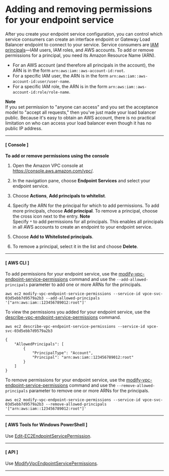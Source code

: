 # Adding and removing permissions for your endpoint service<a name="add-endpoint-service-permissions"></a>

After you create your endpoint service configuration, you can control which service consumers can create an interface endpoint or Gateway Load Balancer endpoint to connect to your service\. Service consumers are [IAM principals](https://docs.aws.amazon.com/IAM/latest/UserGuide/reference_policies_elements_principal.html)—IAM users, IAM roles, and AWS accounts\. To add or remove permissions for a principal, you need its Amazon Resource Name \(ARN\)\.
+ For an AWS account \(and therefore all principals in the account\), the ARN is in the form `arn:aws:iam::aws-account-id:root`\.
+ For a specific IAM user, the ARN is in the form `arn:aws:iam::aws-account-id:user/user-name`\.
+ For a specific IAM role, the ARN is in the form `arn:aws:iam::aws-account-id:role/role-name`\.

**Note**  
If you set permission to "anyone can access" and you set the acceptance model to "accept all requests," then you've just made your load balancer public\. Because it's easy to obtain an AWS account, there is no practical limitation on who can access your load balancer even though it has no public IP address\.

------
#### [ Console ]

**To add or remove permissions using the console**

1. Open the Amazon VPC console at [https://console\.aws\.amazon\.com/vpc/](https://console.aws.amazon.com/vpc/)\.

1. In the navigation pane, choose **Endpoint Services** and select your endpoint service\.

1. Choose **Actions**, **Add principals to whitelist**\.

1. Specify the ARN for the principal for which to add permissions\. To add more principals, choose **Add principal**\. To remove a principal, choose the cross icon next to the entry\.
**Note**  
Specify `*` to add permissions for all principals\. This enables all principals in all AWS accounts to create an endpoint to your endpoint service\.

1. Choose **Add to Whitelisted principals**\.

1. To remove a principal, select it in the list and choose **Delete**\.

------
#### [ AWS CLI ]

To add permissions for your endpoint service, use the [modify\-vpc\-endpoint\-service\-permissions](https://docs.aws.amazon.com/cli/latest/reference/ec2/modify-vpc-endpoint-service-permissions.html) command and use the `--add-allowed-principals` parameter to add one or more ARNs for the principals\.

```
aws ec2 modify-vpc-endpoint-service-permissions --service-id vpce-svc-03d5ebb7d9579a2b3 --add-allowed-principals '["arn:aws:iam::123456789012:root"]'
```

To view the permissions you added for your endpoint service, use the [describe\-vpc\-endpoint\-service\-permissions](https://docs.aws.amazon.com/cli/latest/reference/ec2/describe-vpc-endpoint-service-permissions.html) command\.

```
aws ec2 describe-vpc-endpoint-service-permissions --service-id vpce-svc-03d5ebb7d9579a2b3
```

```
{
    "AllowedPrincipals": [
        {
            "PrincipalType": "Account", 
            "Principal": "arn:aws:iam::123456789012:root"
        }
    ]
}
```

To remove permissions for your endpoint service, use the [modify\-vpc\-endpoint\-service\-permissions](https://docs.aws.amazon.com/cli/latest/reference/ec2/modify-vpc-endpoint-service-permissions.html) command and use the `--remove-allowed-principals` parameter to remove one or more ARNs for the principals\.

```
aws ec2 modify-vpc-endpoint-service-permissions --service-id vpce-svc-03d5ebb7d9579a2b3 --remove-allowed-principals '["arn:aws:iam::123456789012:root"]'
```

------
#### [  AWS Tools for Windows PowerShell ]

Use [Edit\-EC2EndpointServicePermission](https://docs.aws.amazon.com/powershell/latest/reference/items/Edit-EC2EndpointServicePermission.html)\.

------
#### [ API ]

Use [ModifyVpcEndpointServicePermissions](https://docs.aws.amazon.com/AWSEC2/latest/APIReference/ApiReference-query-ModifyVpcEndpointServicePermissions.html)\.

------